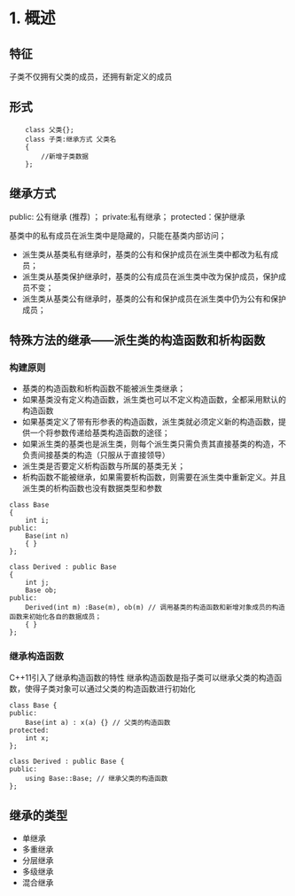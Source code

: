 # 1. 概述

## 特征
子类不仅拥有父类的成员，还拥有新定义的成员

## 形式
```
    class 父类{};
    class 子类:继承方式 父类名
    {
        //新增子类数据
    };
```

## 继承方式

public: 公有继承 (推荐) ； private:私有继承； protected：保护继承

基类中的私有成员在派生类中是隐藏的，只能在基类内部访问；
* 派生类从基类私有继承时，基类的公有和保护成员在派生类中都改为私有成员；
* 派生类从基类保护继承时，基类的公有成员在派生类中改为保护成员，保护成员不变；
* 派生类从基类公有继承时，基类的公有和保护成员在派生类中仍为公有和保护成员；

## 特殊方法的继承——派生类的构造函数和析构函数

### 构建原则

* 基类的构造函数和析构函数不能被派生类继承；
* 如果基类没有定义构造函数，派生类也可以不定义构造函数，全都采用默认的构造函数
* 如果基类定义了带有形参表的构造函数，派生类就必须定义新的构造函数，提供一个将参数传递给基类构造函数的途径；
* 如果派生类的基类也是派生类，则每个派生类只需负责其直接基类的构造，不负责间接基类的构造（只服从于直接领导）
* 派生类是否要定义析构函数与所属的基类无关；
* 析构函数不能被继承，如果需要析构函数，则需要在派生类中重新定义。并且派生类的析构函数也没有数据类型和参数

```
class Base
{
	int i;
public:
	Base(int n)
	{ }
};

class Derived : public Base
{
	int j;
	Base ob;
public:
	Derived(int m) :Base(m), ob(m) // 调用基类的构造函数和新增对象成员的构造函数来初始化各自的数据成员；
	{ }
};
```

### 继承构造函数

C++11引入了继承构造函数的特性
继承构造函数是指子类可以继承父类的构造函数，使得子类对象可以通过父类的构造函数进行初始化

```
class Base {
public:
    Base(int a) : x(a) {} // 父类的构造函数
protected:
    int x;
};

class Derived : public Base {
public:
    using Base::Base; // 继承父类的构造函数
};
```

## 继承的类型 

* 单继承 
* 多重继承 
* 分层继承 
* 多级继承 
* 混合继承 

